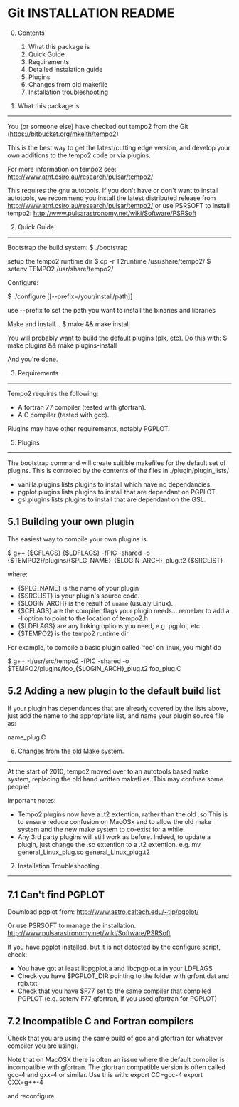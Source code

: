 Git INSTALLATION README
=======================

0. Contents
	1. What this package is
	2. Quick Guide
	3. Requirements
	4. Detailed instalation guide
	5. Plugins
	6. Changes from old makefile
	7. Installation troubleshooting

1. What this package is
------------------------
You (or someone else) have checked out tempo2 from the Git
(https://bitbucket.org/mkeith/tempo2)

This is the best way to get the latest/cutting edge version, and develop your
own additions to the tempo2 code or via plugins.

For more information on tempo2 see:
http://www.atnf.csiro.au/research/pulsar/tempo2/

This requires the gnu autotools. If you don't have or don't want to install 
autotools, we recommend you install the latest distributed release from
http://www.atnf.csiro.au/research/pulsar/tempo2/
or use PSRSOFT to install tempo2:
http://www.pulsarastronomy.net/wiki/Software/PSRSoft

2. Quick Guide
---------------
Bootstrap the build system:
 $ ./bootstrap

setup the tempo2 runtime dir
 $ cp -r T2runtime /usr/share/tempo2/
 $ setenv TEMPO2 /usr/share/tempo2/

Configure:

 $ ./configure [[--prefix=/your/install/path]]

use --prefix to set the path you want to install the binaries and libraries

Make and install...
 $ make && make install

You will probably want to build the default plugins (plk, etc). Do this with:
 $ make plugins && make plugins-install


And you're done.

3. Requirements
---------------
Tempo2 requires the following:
 - A fortran 77 compiler (tested with gfortran).
 - A C compiler (tested with gcc).

Plugins may have other requirements, notably PGPLOT.

5. Plugins
----------
The bootstrap command will create suitible makefiles for the default set of
plugins. This is controled by the contents of the files in
./plugin/plugin_lists/

 - vanilla.plugins lists plugins to install which have no dependancies.
 - pgplot.plugins lists plugins to install that are dependant on PGPLOT.
 - gsl.plugins lists plugins to install that are dependant on the GSL.

5.1 Building your own plugin
----------------------------
The easiest way to compile your own plugins is:

 $ g++ {$CFLAGS} {$LDFLAGS} -fPIC -shared -o {$TEMPO2}/plugins/{$PLG_NAME}_{$LOGIN_ARCH}_plug.t2 {$SRCLIST}

where:
 - {$PLG_NAME} is the name of your plugin
 - {$SRCLIST} is your plugin's source code.
 - {$LOGIN_ARCH} is the result of `uname` (usualy Linux).
 - {$CFLAGS} are the compiler flags your plugin needs... remeber to add a -I option to point to the location of tempo2.h
 - {$LDFLAGS} are any linking options you need, e.g. pgplot, etc.
 - {$TEMPO2} is the tempo2 runtime dir

For example, to compile a basic plugin called 'foo' on linux, you might do

 $ g++ -I/usr/src/tempo2 -fPIC -shared -o $TEMPO2/plugins/foo_{$LOGIN_ARCH}_plug.t2 foo_plug.C


5.2 Adding a new plugin to the default build list
-------------------------------------------------
If your plugin has dependances that are already covered by the lists above,
just add the name to the appropriate list, and name your plugin source file as:

name_plug.C

6. Changes from the old Make system.
------------------------------------
At the start of 2010, tempo2 moved over to an autotools based make system,
replacing the old hand written makefiles. This may confuse some people!

Important notes:
 - Tempo2 plugins now have a .t2 extention, rather than the old .so
    This is to ensure reduce confusion on MacOSx and to allow the old
    make system and the new make system to co-exist for a while.
 - Any 3rd party plugins will still work as before. Indeed, to update
    a plugin, just change the .so extention to a .t2 extention.
    e.g. mv general_Linux_plug.so general_Linux_plug.t2

7. Installation Troubleshooting
-------------------------------

7.1 Can't find PGPLOT
---------------------
Download pgplot from:
http://www.astro.caltech.edu/~tjp/pgplot/

Or use PSRSOFT to manage the installation.
http://www.pulsarastronomy.net/wiki/Software/PSRSoft

If you have pgplot installed, but it is not detected by the configure script, check:
 - You have got at least libpgplot.a and libcpgplot.a in your LDFLAGS
 - Check you have $PGPLOT_DIR pointing to the folder with grfont.dat and rgb.txt
 - Check that you have $F77 set to the same compiler that compiled PGPLOT
    (e.g. setenv F77 gfortran, if you used gfortran for PGPLOT)


7.2 Incompatible C and Fortran compilers
----------------------------------------
Check that you are using the same build of gcc and gfortran (or whatever compiler you are using).

Note that on MacOSX there is often an issue where the default compiler is incompatible with gfortran.
The gfortran compatible version is often called gcc-4 and gxx-4 or similar. Use this with:
export CC=gcc-4
export CXX=g++-4

and reconfigure.
